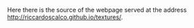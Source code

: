 Here there is the source of the webpage served at the
address http://riccardoscalco.github.io/textures/.


